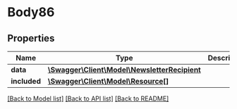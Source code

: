 # Body86

## Properties
Name | Type | Description | Notes
------------ | ------------- | ------------- | -------------
**data** | [**\Swagger\Client\Model\NewsletterRecipient**](NewsletterRecipient.md) |  | [optional] 
**included** | [**\Swagger\Client\Model\Resource[]**](Resource.md) |  | [optional] 

[[Back to Model list]](../../README.md#documentation-for-models) [[Back to API list]](../../README.md#documentation-for-api-endpoints) [[Back to README]](../../README.md)

